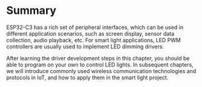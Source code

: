 # Summary

ESP32-C3 has a rich set of peripheral interfaces, which can be used in different application scenarios, such as screen display, sensor data collection, audio playback, etc. For smart light applications, LED PWM controllers are usually used to implement LED dimming drivers.

After learning the driver development steps in this chapter, you should be able to program on your own to control LED lights. In subsequent chapters, we will introduce commonly used wireless communication technologies and protocols in IoT, and how to apply them in the smart light project.
